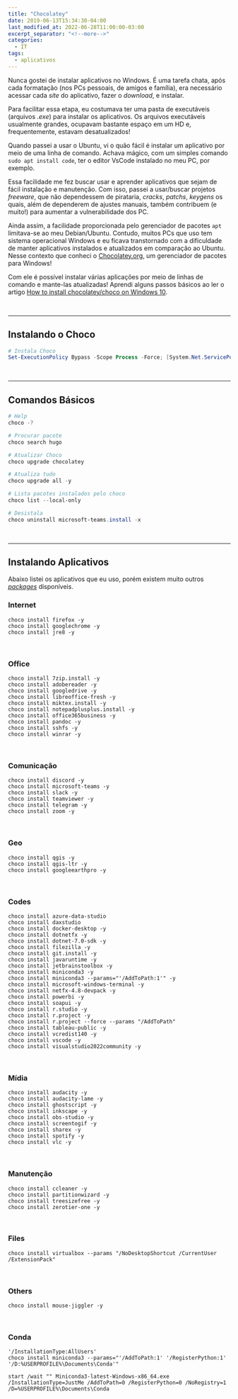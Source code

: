 ```yaml
---
title: "Chocolatey"
date: 2019-06-13T15:34:30-04:00
last_modified_at: 2022-06-28T11:00:00-03:00
excerpt_separator: "<!--more-->"
categories:
  - IT
tags:
  - aplicativos
---
```


Nunca gostei de instalar aplicativos no Windows. É uma tarefa chata, após cada formatação (nos PCs pessoais, de amigos e família), era necessário acessar cada _site_ do aplicativo, fazer o _download_, e instalar.

Para facilitar essa etapa, eu costumava ter uma pasta de executáveis (arquivos _.exe_) para instalar os aplicativos. Os arquivos executáveis usualmente grandes, ocupavam bastante espaço em um HD e, frequentemente, estavam desatualizados!

Quando passei a usar o Ubuntu, vi o quão fácil é instalar um aplicativo por meio de uma linha de comando. Achava mágico, com um simples comando `sudo apt install code`, ter o editor VsCode instalado no meu PC, por exemplo.

<!--more-->

Essa facilidade me fez buscar usar e aprender aplicativos que sejam de fácil instalação e manutenção. Com isso, passei a usar/buscar projetos _freeware_, que não dependessem de pirataria, _cracks_, _patchs_, _keygens_ os quais, além de dependerem de ajustes manuais, também contribuem (e muito!) para aumentar a vulnerabilidade dos PC.

Ainda assim, a facilidade proporcionada pelo gerenciador de pacotes `apt` limitava-se ao meu Debian/Ubuntu. Contudo, muitos PCs que uso tem sistema operacional Windows e eu ficava transtornado com a dificuldade de manter aplicativos instalados e atualizados em comparação ao Ubuntu. Nesse contexto que conheci o [Chocolatey.org](https://chocolatey.org/), um gerenciador de pacotes para Windows!

Com ele é possível instalar várias aplicações por meio de linhas de comando e mante-las atualizadas! Aprendi alguns passos básicos ao ler o artigo [How to install chocolatey/choco on Windows 10](https://jcutrer.com/windows/install-chocolatey-choco-windows10).

<br>

---

## Instalando o Choco

```powershell
# Instala Choco
Set-ExecutionPolicy Bypass -Scope Process -Force; [System.Net.ServicePointManager]::SecurityProtocol = [System.Net.ServicePointManager]::SecurityProtocol -bor 3072; iex ((New-Object System.Net.WebClient).DownloadString('https://community.chocolatey.org/install.ps1'))
```

<br>

---

## Comandos Básicos

```powershell
# Help
choco -?

# Procurar pacote
choco search hugo

# Atualizar Choco
choco upgrade chocolatey

# Atualiza tudo
choco upgrade all -y

# Lista pacotes instalados pelo choco
choco list --local-only

# Desistala
choco uninstall microsoft-teams.install -x
```

<br>

---

## Instalando Aplicativos

Abaixo listei os aplicativos que eu uso, porém existem muito outros [_packages_](https://community.chocolatey.org/packages) disponíveis.

### Internet

```shell
choco install firefox -y
choco install googlechrome -y
choco install jre8 -y
```

<br>

### Office

```shell
choco install 7zip.install -y
choco install adobereader -y
choco install googledrive -y
choco install libreoffice-fresh -y
choco install miktex.install -y
choco install notepadplusplus.install -y
choco install office365business -y
choco install pandoc -y
choco install sshfs -y
choco install winrar -y
```

<br>

### Comunicação

```shell
choco install discord -y
choco install microsoft-teams -y
choco install slack -y
choco install teamviewer -y
choco install telegram -y
choco install zoom -y
```

<br>

### Geo

```shell
choco install qgis -y
choco install qgis-ltr -y
choco install googleearthpro -y
```

<br>

### Codes

```shell
choco install azure-data-studio
choco install daxstudio
choco install docker-desktop -y
choco install dotnetfx -y
choco install dotnet-7.0-sdk -y
choco install filezilla -y
choco install git.install -y
choco install javaruntime -y
choco install jetbrainstoolbox -y
choco install miniconda3 -y
choco install miniconda3 --params="'/AddToPath:1'" -y
choco install microsoft-windows-terminal -y
choco install netfx-4.8-devpack -y
choco install powerbi -y
choco install soapui -y
choco install r.studio -y
choco install r.project -y
choco install r.project --force --params "/AddToPath"
choco install tableau-public -y
choco install vcredist140 -y
choco install vscode -y
choco install visualstudio2022community -y
```

<br>

### Mídia

```shell
choco install audacity -y
choco install audacity-lame -y
choco install ghostscript -y
choco install inkscape -y
choco install obs-studio -y
choco install screentogif -y
choco install sharex -y
choco install spotify -y
choco install vlc -y
```

<br>

### Manutenção

```shell
choco install ccleaner -y
choco install partitionwizard -y
choco install treesizefree -y
choco install zerotier-one -y
```

<br>

### Files

```shell
choco install virtualbox --params "/NoDesktopShortcut /CurrentUser /ExtensionPack"
```

<br>

### Others

```shell
choco install mouse-jiggler -y
```

<br>

### Conda

```shell
'/InstallationType:AllUsers'
choco install miniconda3 --params="'/AddToPath:1' '/RegisterPython:1' '/D:%USERPROFILE%\Documents\Conda'"

start /wait "" Miniconda3-latest-Windows-x86_64.exe /InstallationType=JustMe /AddToPath=0 /RegisterPython=0 /NoRegistry=1 /D=%USERPROFILE%\Documents\Conda
```
